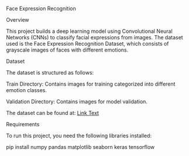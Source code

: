 Face Expression Recognition

Overview

This project builds a deep learning model using Convolutional Neural Networks (CNNs) to classify facial expressions from images. The dataset used is the Face Expression Recognition Dataset, which consists of grayscale images of faces with different emotions.

Dataset

The dataset is structured as follows:

Train Directory: Contains images for training categorized into different emotion classes.

Validation Directory: Contains images for model validation.

The dataset can be found at: [Link Text]([https://your-link.com](https://www.kaggle.com/datasets/jonathanoheix/face-expression-recognition-dataset?resource=download))


Requirements

To run this project, you need the following libraries installed:

 pip install numpy pandas matplotlib seaborn keras tensorflow
